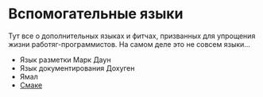 # Вспомогательные языки

Тут все о дополнительных языках и фитчах, призванных для упрощения жизни работяг-программистов. На самом деле это не совсем языки...

* Язык разметки Марк Даун
* Язык документирования Дохуген
* Ямал
* [Смаке](Cmake.md)

